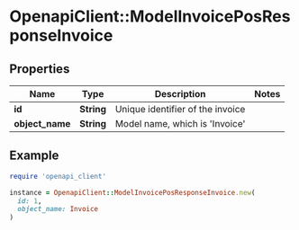 # OpenapiClient::ModelInvoicePosResponseInvoice

## Properties

| Name | Type | Description | Notes |
| ---- | ---- | ----------- | ----- |
| **id** | **String** | Unique identifier of the invoice |  |
| **object_name** | **String** | Model name, which is &#39;Invoice&#39; |  |

## Example

```ruby
require 'openapi_client'

instance = OpenapiClient::ModelInvoicePosResponseInvoice.new(
  id: 1,
  object_name: Invoice
)
```

